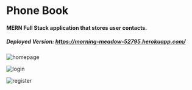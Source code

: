 # Phone Book

#### MERN Full Stack application that stores user contacts.

##### Deployed Version: https://morning-meadow-52795.herokuapp.com/

![homepage](https://user-images.githubusercontent.com/44681780/68999164-678f6980-0871-11ea-9af1-ebd776d9bbbc.png)

![login](https://user-images.githubusercontent.com/44681780/68999154-50507c00-0871-11ea-8fe8-a7af78d9c112.png)

![register](https://user-images.githubusercontent.com/44681780/68999157-5e060180-0871-11ea-9fc2-6112a3abd6de.png)
